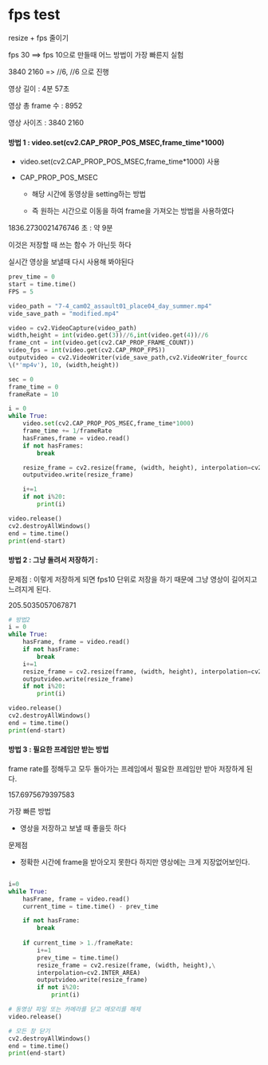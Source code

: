 # fps test

resize + fps 줄이기

fps 30 ==> fps 10으로 만들때 어느 방법이 가장 빠른지 실험

3840 2160 => //6, //6 으로 진행



영상 길이 : 4분 57초

영상 총 frame 수 : 8952

영상 사이즈 : 3840 2160



#### 방법 1 : video.set(cv2.CAP_PROP_POS_MSEC,frame_time*1000)

- video.set(cv2.CAP_PROP_POS_MSEC,frame_time*1000) 사용

- CAP_PROP_POS_MSEC
  
  - 해당 시간에 동영상을 setting하는 방법
  
  - 즉 원하는 시간으로 이동을 하여 frame을 가져오는 방법을 사용하였다



1836.2730021476746 초 : 약 9분

이것은 저장할 때 쓰는 함수 가 아닌듯 하다

실시간 영상을 보낼때 다시 사용해 봐야된다

```python
prev_time = 0
start = time.time()
FPS = 5

video_path = "7-4_cam02_assault01_place04_day_summer.mp4"
vide_save_path = "modified.mp4"

video = cv2.VideoCapture(video_path)
width,height = int(video.get(3))//6,int(video.get(4))//6
frame_cnt = int(video.get(cv2.CAP_PROP_FRAME_COUNT))
video_fps = int(video.get(cv2.CAP_PROP_FPS))
outputvideo = cv2.VideoWriter(vide_save_path,cv2.VideoWriter_fourcc
\(*'mp4v'), 10, (width,height))

sec = 0
frame_time = 0
frameRate = 10

i = 0
while True:
    video.set(cv2.CAP_PROP_POS_MSEC,frame_time*1000)
    frame_time += 1/frameRate
    hasFrames,frame = video.read()
    if not hasFrames:
        break

    resize_frame = cv2.resize(frame, (width, height), interpolation=cv2.INTER_AREA)
    outputvideo.write(resize_frame)

    i+=1
    if not i%20:
        print(i)

video.release()
cv2.destroyAllWindows()
end = time.time()
print(end-start)
```





#### 방법 2 : 그냥 돌려서 저장하기 :

문제점 : 이렇게 저장하게 되면 fps10 단위로 저장을 하기 때문에 그냥 영상이 길어지고 느려지게 된다.

205.5035057067871

```python
# 방법2
i = 0
while True:
    hasFrame, frame = video.read()
    if not hasFrame:
        break
    i+=1
    resize_frame = cv2.resize(frame, (width, height), interpolation=cv2.INTER_AREA)
    outputvideo.write(resize_frame)
    if not i%20:
        print(i)

video.release()
cv2.destroyAllWindows()
end = time.time()
print(end-start)

```





#### 방법 3 : 필요한 프레임만 받는 방법

frame rate를 정해두고 모두 돌아가는 프레임에서 필요한 프레임만 받아 저장하게 된다.

157.6975679397583



가장 빠른 방법

- 영상을 저장하고 보낼 때 좋을듯 하다

문제점

- 정확한 시간에 frame을 받아오지 못한다 하지만 영상에는 크게 지장없어보인다.





```python

i=0
while True:
    hasFrame, frame = video.read()
    current_time = time.time() - prev_time

    if not hasFrame:
        break
    
    if current_time > 1./frameRate:
        i+=1
        prev_time = time.time()
        resize_frame = cv2.resize(frame, (width, height),\
        interpolation=cv2.INTER_AREA)
        outputvideo.write(resize_frame)
        if not i%20:
            print(i)

# 동영상 파일 또는 카메라를 닫고 메모리를 해제
video.release()

# 모든 창 닫기
cv2.destroyAllWindows()
end = time.time()
print(end-start)


```


































